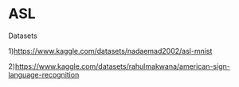 # ASL
Datasets

1)https://www.kaggle.com/datasets/nadaemad2002/asl-mnist

2)https://www.kaggle.com/datasets/rahulmakwana/american-sign-language-recognition
